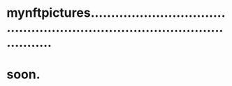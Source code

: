 # mynftpictures.................................................................................................
# soon.
